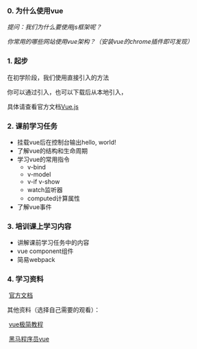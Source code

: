 ### 0. 为什么使用vue

  *提问：我们为什么要使用js框架呢？*

​			*你常用的哪些网站使用vue架构？（安装vue的chrome插件即可发现）*

### 1. 起步

在初学阶段，我们使用直接引入的方法

你可以通过<script src="https://cdn.jsdelivr.net/npm/vue/dist/vue.js"></script>引入，也可以下载后从本地引入，

具体请查看官方文档[Vue.js](https://cn.vuejs.org/v2/guide/)

### 2. 课前学习任务

- 挂载vue后在控制台输出hello, world!
- 了解vue的结构和生命周期
- 学习vue的常用指令
  - v-bind
  - v-model
  - v-if v-show
  - watch监听器
  - computed计算属性
- 了解vue事件

### 3. 培训课上学习内容

- 讲解课前学习任务中的内容
- vue component组件
- 简易webpack

### 4. 学习资料

​	[官方文档](https://cn.vuejs.org/v2/guide/)

   其他资料（选择自己需要的观看）：

​	[vue极简教程](https://www.bilibili.com/video/BV1mZ4y1s7Qj)

​	[黑马程序员vue](https://www.bilibili.com/video/BV12J411m7MG/)

